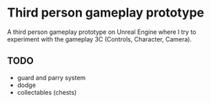 # Third person gameplay prototype

A third person gameplay prototype on Unreal Engine where I try to experiment with the gameplay 3C (Controls, Character, Camera).

## TODO
- guard and parry system
- dodge
- collectables (chests)
